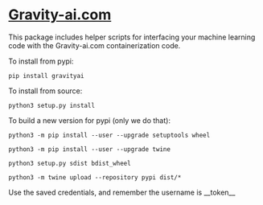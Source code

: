 # <a href="https://gravity-ai.com">Gravity-ai.com<a>

This package includes helper scripts for interfacing your machine learning code with the Gravity-ai.com containerization code.

To install from pypi:

```
pip install gravityai
```

To install from source:

```
python3 setup.py install
```

To build a new version for pypi (only we do that):

```
python3 -m pip install --user --upgrade setuptools wheel

python3 -m pip install --user --upgrade twine

python3 setup.py sdist bdist_wheel

python3 -m twine upload --repository pypi dist/*
```

Use the saved credentials, and remember the username is \_\_token\_\_

